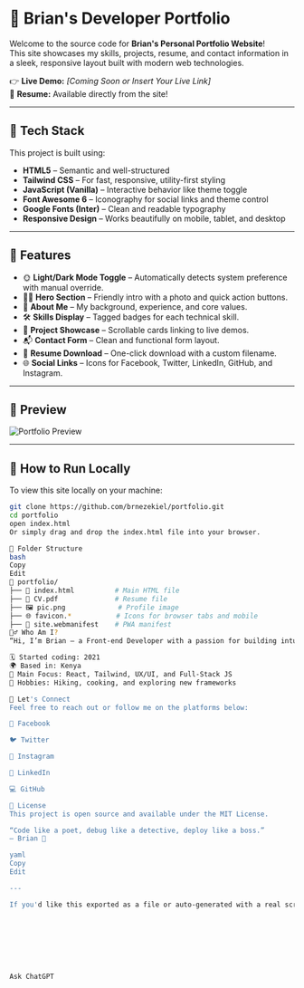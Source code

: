# 💼 Brian's Developer Portfolio

Welcome to the source code for **Brian's Personal Portfolio Website**!  
This site showcases my skills, projects, resume, and contact information in a sleek, responsive layout built with modern web technologies.

👉 **Live Demo:** _[Coming Soon or Insert Your Live Link]_  
📄 **Resume:** Available directly from the site!

---

## 🚀 Tech Stack

This project is built using:

- **HTML5** – Semantic and well-structured
- **Tailwind CSS** – For fast, responsive, utility-first styling
- **JavaScript (Vanilla)** – Interactive behavior like theme toggle
- **Font Awesome 6** – Iconography for social links and theme control
- **Google Fonts (Inter)** – Clean and readable typography
- **Responsive Design** – Works beautifully on mobile, tablet, and desktop

---

## 🎯 Features

- 🌞 **Light/Dark Mode Toggle** – Automatically detects system preference with manual override.
- 👨‍💻 **Hero Section** – Friendly intro with a photo and quick action buttons.
- 🧠 **About Me** – My background, experience, and core values.
- 🛠️ **Skills Display** – Tagged badges for each technical skill.
- 📁 **Project Showcase** – Scrollable cards linking to live demos.
- 📬 **Contact Form** – Clean and functional form layout.
- 📄 **Resume Download** – One-click download with a custom filename.
- 🌐 **Social Links** – Icons for Facebook, Twitter, LinkedIn, GitHub, and Instagram.

---

## 📸 Preview

![Portfolio Preview](https://placehold.co/1000x600/blue/white?text=Brian's+Portfolio+Preview)

---

## 🧰 How to Run Locally

To view this site locally on your machine:

```bash
git clone https://github.com/brnezekiel/portfolio.git
cd portfolio
open index.html
Or simply drag and drop the index.html file into your browser.

📁 Folder Structure
bash
Copy
Edit
📁 portfolio/
├── 📄 index.html          # Main HTML file
├── 📄 CV.pdf              # Resume file
├── 🖼️ pic.png             # Profile image
├── 🌐 favicon.*           # Icons for browser tabs and mobile
├── 📄 site.webmanifest    # PWA manifest
🙋‍♂️ Who Am I?
“Hi, I’m Brian – a Front-end Developer with a passion for building intuitive and impactful digital experiences. I thrive on solving real-world problems through clean code and beautiful design.”

🗓 Started coding: 2021
🌍 Based in: Kenya
🧠 Main Focus: React, Tailwind, UX/UI, and Full-Stack JS
🍳 Hobbies: Hiking, cooking, and exploring new frameworks

🤝 Let's Connect
Feel free to reach out or follow me on the platforms below:

📘 Facebook

🐦 Twitter

📸 Instagram

👔 LinkedIn

💻 GitHub

📄 License
This project is open source and available under the MIT License.

“Code like a poet, debug like a detective, deploy like a boss.”
— Brian 🚀

yaml
Copy
Edit

---

If you'd like this exported as a file or auto-generated with a real screenshot, let me know!








Ask ChatGPT
